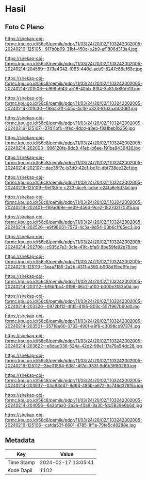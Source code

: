 # Hasil

## Foto C Plano

https://sirekap-obj-formc.kpu.go.id/56c8/pemilu/pdpr/11/03/24/20/02/1103242002005-20240216-125105--917b0b09-31bf-450c-b2b9-ef1806d313a4.jpg

https://sirekap-obj-formc.kpu.go.id/56c8/pemilu/pdpr/11/03/24/20/02/1103242002005-20240214-204559--373a4042-f063-440d-acb9-5247c88ef68c.jpg

https://sirekap-obj-formc.kpu.go.id/56c8/pemilu/pdpr/11/03/24/20/02/1103242002005-20240214-201506--b999b943-a518-40bb-83f4-3c81d586d513.jpg

https://sirekap-obj-formc.kpu.go.id/56c8/pemilu/pdpr/11/03/24/20/02/1103242002005-20240214-201630--f98c53ff-5b5c-4cf9-b323-8163aab0066f.jpg

https://sirekap-obj-formc.kpu.go.id/56c8/pemilu/pdpr/11/03/24/20/02/1103242002005-20240216-125107--37d11bf0-4fed-4dcd-a3eb-f8a1beb1b256.jpg

https://sirekap-obj-formc.kpu.go.id/56c8/pemilu/pdpr/11/03/24/20/02/1103242002005-20240214-202003--906120fe-8dc8-41eb-b6ee-191be9436426.jpg

https://sirekap-obj-formc.kpu.go.id/56c8/pemilu/pdpr/11/03/24/20/02/1103242002005-20240214-202107--dac35f7c-b3d0-42e1-bc7c-dbf738ce22ef.jpg

https://sirekap-obj-formc.kpu.go.id/56c8/pemilu/pdpr/11/03/24/20/02/1103242002005-20240216-125109--9eff85fe-c233-4ce5-ac5e-e24fa6e5d74d.jpg

https://sirekap-obj-formc.kpu.go.id/56c8/pemilu/pdpr/11/03/24/20/02/1103242002005-20240214-202401--f69ad69e-ee09-456d-9ce2-1827d21703f5.jpg

https://sirekap-obj-formc.kpu.go.id/56c8/pemilu/pdpr/11/03/24/20/02/1103242002005-20240214-202526--e9f98061-7573-4c5a-8d54-03b6c1f65ec3.jpg

https://sirekap-obj-formc.kpu.go.id/56c8/pemilu/pdpr/11/03/24/20/02/1103242002005-20240214-202708--c935d7e3-3cfe-41fc-bfa8-8be59fe92e79.jpg

https://sirekap-obj-formc.kpu.go.id/56c8/pemilu/pdpr/11/03/24/20/02/1103242002005-20240216-125110--3eaa7189-2a2b-4311-a590-b908d19ce6fe.jpg

https://sirekap-obj-formc.kpu.go.id/56c8/pemilu/pdpr/11/03/24/20/02/1103242002005-20240214-203112--bf6bfbc4-0196-46c2-a100-b000e3f83b0d.jpg

https://sirekap-obj-formc.kpu.go.id/56c8/pemilu/pdpr/11/03/24/20/02/1103242002005-20240214-203326--0972bf12-dfd5-4195-803c-557f967b60d0.jpg

https://sirekap-obj-formc.kpu.go.id/56c8/pemilu/pdpr/11/03/24/20/02/1103242002005-20240214-203501--35718e60-3733-490f-a8f6-c3098cb97374.jpg

https://sirekap-obj-formc.kpu.go.id/56c8/pemilu/pdpr/11/03/24/20/02/1103242002005-20240214-203622--e8dad036-524a-42d2-99e1-17a79a54dc28.jpg

https://sirekap-obj-formc.kpu.go.id/56c8/pemilu/pdpr/11/03/24/20/02/1103242002005-20240216-125112--3be01564-6381-4f7d-933f-9d6b3ff80289.jpg

https://sirekap-obj-formc.kpu.go.id/56c8/pemilu/pdpr/11/03/24/20/02/1103242002005-20240214-203937--04d83d47-8d94-485b-a672-6c746d379f5a.jpg

https://sirekap-obj-formc.kpu.go.id/56c8/pemilu/pdpr/11/03/24/20/02/1103242002005-20240214-204056--6a2bfaa0-3a3a-40a8-8a30-fdc5939e6b6d.jpg

https://sirekap-obj-formc.kpu.go.id/56c8/pemilu/pdpr/11/03/24/20/02/1103242002005-20240216-125106--cafda53f-6601-4785-8f1a-79fe5c48288e.jpg


## Metadata

| Key        | Value               |
| ---------- | ------------------- |
| Time Stamp | 2024-02-17 13:05:41 |
| Kode Dapil | 1102                |



